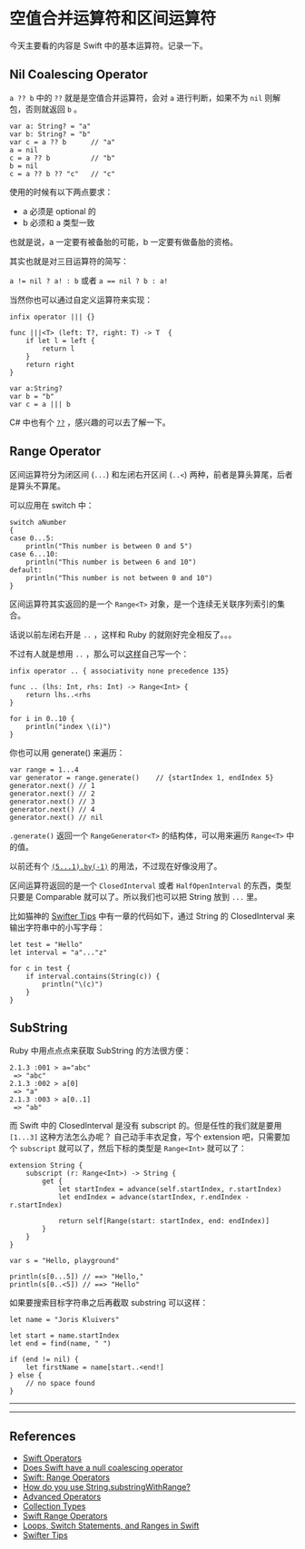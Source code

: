 # 空值合并运算符和区间运算符

今天主要看的内容是 Swift 中的基本运算符。记录一下。


## Nil Coalescing Operator
`a ?? b` 中的 `??` 就是是空值合并运算符，会对 `a` 进行判断，如果不为 `nil` 则解包，否则就返回 `b` 。

    var a: String? = "a"
    var b: String? = "b"
    var c = a ?? b      // "a"
    a = nil
    c = a ?? b          // "b"
    b = nil
    c = a ?? b ?? "c"   // "c"


使用的时候有以下两点要求：

- a 必须是 optional 的
- b 必须和 a 类型一致

也就是说，a 一定要有被备胎的可能，b 一定要有做备胎的资格。

其实也就是对三目运算符的简写：

`a != nil ? a! : b` 或者 `a == nil ? b : a!`


当然你也可以通过自定义运算符来实现：

    infix operator ||| {}

    func |||<T> (left: T?, right: T) -> T  {
        if let l = left { 
            return l 
        }
        return right
    }

    var a:String?
    var b = "b"
    var c = a ||| b

C# 中也有个 [`??`](http://msdn.microsoft.com/en-us/library/ms173224.aspx) ，感兴趣的可以去了解一下。


## Range Operator

区间运算符分为闭区间 (`...`) 和左闭右开区间 (`..<`) 两种，前者是算头算尾，后者是算头不算尾。

可以应用在 switch 中：

    switch aNumber
    {
    case 0...5:
        println("This number is between 0 and 5")
    case 6...10:
        println("This number is between 6 and 10")
    default:
        println("This number is not between 0 and 10")
    }

区间运算符其实返回的是一个 `Range<T>` 对象，是一个连续无关联序列索引的集合。

话说以前左闭右开是 `..` ，这样和 Ruby 的就刚好完全相反了。。。

不过有人就是想用 `..` ，那么可以[这样](http://angelovillegas.com/2014/07/15/swift-range-operators/)自己写一个：

    infix operator .. { associativity none precedence 135}

    func .. (lhs: Int, rhs: Int) -> Range<Int> {
        return lhs..<rhs
    }

    for i in 0..10 {
        println("index \(i)")
    }


你也可以用 generate() 来遍历：

    var range = 1...4
    var generator = range.generate()    // {startIndex 1, endIndex 5}
    generator.next() // 1
    generator.next() // 2
    generator.next() // 3
    generator.next() // 4
    generator.next() // nil

`.generate()` 返回一个 `RangeGenerator<T>` 的结构体，可以用来遍历 `Range<T>` 中的值。


以前还有个 [`(5...1).by(-1)`](http://ericasadun.com/2014/06/18/swift-the-lone-range-r/) 的用法，不过现在好像没用了。

区间运算符返回的是一个 `ClosedInterval` 或者 `HalfOpenInterval` 的东西，类型只要是 Comparable 就可以了。所以我们也可以把 String 放到 `...` 里。

比如猫神的 [Swifter Tips](http://swifter.tips/) 中有一章的代码如下，通过 String 的 ClosedInterval 来输出字符串中的小写字母：

    let test = "Hello"
    let interval = "a"..."z"

    for c in test {
        if interval.contains(String(c)) {
            println("\(c)")
        }
    }


## SubString

Ruby 中用点点点来获取 SubString 的方法很方便：

    2.1.3 :001 > a="abc"
     => "abc"
    2.1.3 :002 > a[0]
     => "a"
    2.1.3 :003 > a[0..1]
     => "ab"

而 Swift 中的 ClosedInterval 是没有 subscript 的。但是任性的我们就是要用 `[1...3]` 这种方法怎么办呢？
自己动手丰衣足食，写个 extension 吧，只需要加个 `subscript` 就可以了，然后下标的类型是 `Range<Int>` 就可以了：

    extension String {
        subscript (r: Range<Int>) -> String {
            get {
                let startIndex = advance(self.startIndex, r.startIndex)
                let endIndex = advance(startIndex, r.endIndex - r.startIndex)
                
                return self[Range(start: startIndex, end: endIndex)]
            }
        }
    }

    var s = "Hello, playground"

    println(s[0...5]) // ==> "Hello,"
    println(s[0..<5]) // ==> "Hello"

如果要搜索目标字符串之后再截取 substring 可以这样：

    let name = "Joris Kluivers"

    let start = name.startIndex
    let end = find(name, " ")

    if (end != nil) {
        let firstName = name[start..<end!]
    } else {
        // no space found
    }


*** 
***

## References

- [Swift Operators](http://nshipster.com/swift-operators/)
- [Does Swift have a null coalescing operator](http://stackoverflow.com/questions/24082959/does-swift-have-a-null-coalescing-operator-and-if-not-what-is-an-example-of-a-c)
- [Swift: Range Operators](http://angelovillegas.com/2014/07/15/swift-range-operators/)
- [How do you use String.substringWithRange? ](http://stackoverflow.com/questions/24044851/how-do-you-use-string-substringwithrange-or-how-do-ranges-work-in-swift)
- [Advanced Operators](https://developer.apple.com/library/ios/documentation/Swift/Conceptual/Swift_Programming_Language/AdvancedOperators.html)
- [Collection Types](https://developer.apple.com/library/ios/documentation/swift/conceptual/Swift_Programming_Language/CollectionTypes.html)
- [Swift Range Operators](http://angelovillegas.com/2014/07/15/swift-range-operators/)
- [Loops, Switch Statements, and Ranges in Swift](http://www.codingexplorer.com/loops-switch-statements-ranges-swift/)
- [Swifter Tips](http://swifter.tips/)
